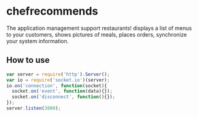 chefrecommends
==============

The application management support restaurants! displays a list of menus to your customers, shows pictures of meals, places orders, synchronize your system information.

## How to use

```js
var server = require('http').Server();
var io = require('socket.io')(server);
io.on('connection', function(socket){
  socket.on('event', function(data){});
  socket.on('disconnect', function(){});
});
server.listen(3000);
```
